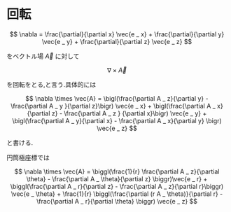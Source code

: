 # 回転

$$
\nabla = \frac{\partial}{\partial x} \vec{e _ x} + 
\frac{\partial}{\partial y} \vec{e _ y} +
\frac{\partial}{\partial z} \vec{e _ z}
$$

をベクトル場 $\vec{A}$ に対して

$$
\nabla \times \vec{A}
$$

を回転をとる,と言う.具体的には

$$
\nabla \times \vec{A} = 
\bigl(\frac{\partial A _ z}{\partial y} - \frac{\partial A _ y }{\partial z}\bigr) \vec{e _ x} + 
\bigl(\frac{\partial A _ x}{\partial z} - \frac{\partial A _ z } {\partial x}\bigr) \vec{e _ y} + 
\bigl(\frac{\partial A _ y}{\partial x} - \frac{\partial A _ x}{\partial y} \bigr) \vec{e _ z}
$$

と書ける.

円筒極座標では

$$
\nabla \times \vec{A} = \biggl(\frac{1}{r} \frac{\partial A _ z}{\partial \theta} - \frac{\partial A _ \theta}{\partial z} \biggr)\vec{e _ r} + \biggl(\frac{\partial A _ r}{\partial z} - \frac{\partial A _ z}{\partial r}\biggr) \vec{e _ \theta} + \frac{1}{r} \biggl(\frac{\partial (r A _ \theta)}{\partial r} - \frac{\partial A _ r}{\partial \theta} \biggr) \vec{e _ z}
$$